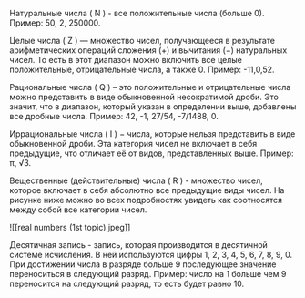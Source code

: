 Натуральные числа ( N ) - все положительные числа (больше 0).
Пример: 50, 2, 250000.

Целые числа ( Z ) — множество чисел, получающееся в результате арифметических операций сложения (+) и вычитания (−) натуральных чисел. То есть в этот диапазон можно включить все целые положительные, отрицательные числа, а также 0.
 Пример: -11,0,52.
 
Рациональные числа ( Q ) – это положительные и отрицательные числа можно представить в виде обыкновенной несократимой дроби. Это значит, что в диапазон, который указан в определении выше, добавлены все дробные числа.
Пример: 42, -1, 27/54, -7/1488, 0.

Иррациональные числа ( I ) − числа, которые нельзя представить в виде обыкновенной дроби. Эта категория чисел не включает в себя предыдущие, что отличает её от видов, представленных выше.
Пример: π, √3.

Вещественные (действительные) числа ( R ) - множество чисел, которое включает в себя абсолютно все предыдущие виды чисел.
На рисунке ниже можно во всех подробностях увидеть как соотносятся между собой все категории чисел.

![[real numbers (1st topic).jpeg]]

Десятичная запись - запись, которая производится в десятичной системе исчисления. В ней используются цифры 1, 2, 3, 4, 5, 6, 7, 8, 9, 0. 
При достижении числа в разряде больше 9 последующее значение переноситься в следующий разряд.
Пример: число на 1 больше чем 9 переносится на следующий разряд, то есть будет равно 10.
